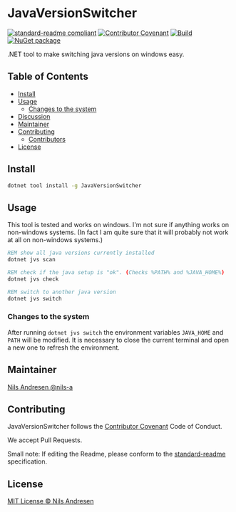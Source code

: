 # JavaVersionSwitcher

[![standard-readme compliant][]][standard-readme]
[![Contributor Covenant][contrib-covenantimg]][contrib-covenant]
[![Build][githubimage]][githubbuild]
[![NuGet package][nugetimage]][nuget]

.NET tool to make switching java versions on windows easy.

## Table of Contents

- [Install](#install)
- [Usage](#usage)
  - [Changes to the system](#changes-to-the-system)
- [Discussion](#discussion)
- [Maintainer](#maintainer)
- [Contributing](#contributing)
  - [Contributors](#contributors)
- [License](#license)

## Install

```cmd
dotnet tool install -g JavaVersionSwitcher
```

## Usage

This tool is tested and works on windows. I'm not sure if anything works on non-windows systems.
(In fact I am quite sure that it will probably not work at all on non-windows systems.)

```cmd
REM show all java versions currently installed
dotnet jvs scan

REM check if the java setup is "ok". (Checks %PATH% and %JAVA_HOME%)
dotnet jvs check

REM switch to another java version
dotnet jvs switch
```

### Changes to the system

After running `dotnet jvs switch` the environment variables `JAVA_HOME` and `PATH` will be modified.
It is necessary to close the current terminal and open a new one to refresh the environment.

## Maintainer

[Nils Andresen @nils-a][maintainer]

## Contributing

JavaVersionSwitcher follows the [Contributor Covenant][contrib-covenant] Code of Conduct.

We accept Pull Requests.

Small note: If editing the Readme, please conform to the [standard-readme][] specification.

## License

[MIT License © Nils Andresen][license]

[githubbuild]: https://github.com/nils-org/JavaVersionSwitcher/actions/workflows/build.yaml?query=branch%3Adevelop
[githubimage]: https://github.com/nils-org/JavaVersionSwitcher/actions/workflows/build.yaml/badge.svg?branch=develop
[maintainer]: https://github.com/nils-a
[contrib-covenant]: https://www.contributor-covenant.org/version/2/0/code_of_conduct/
[contrib-covenantimg]: https://img.shields.io/badge/Contributor%20Covenant-v2.0%20adopted-ff69b4.svg
[nuget]: https://nuget.org/packages/JavaVersionSwitcher
[nugetimage]: https://img.shields.io/nuget/v/JavaVersionSwitcher.svg?logo=nuget&style=flat-square
[license]: LICENSE.txt
[standard-readme]: https://github.com/RichardLitt/standard-readme
[standard-readme compliant]: https://img.shields.io/badge/readme%20style-standard-brightgreen.svg?style=flat-square